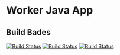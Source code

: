 # Worker Java App
## Build Bades
[![Build Status](http://35.199.169.222:8080/buildStatus/icon?job=instavote%2Fworker-build&subject=build+time+${duration}&color=blue)](http://34.82.89.17:8080/job/instavote/job/worker-build/)
[![Build Status](http://35.199.169.222:8080/buildStatus/icon?job=instavote%2Fworker-test&subject=test+time+${duration}&color=yellow)](http://34.82.89.17:8080/job/instavote/job/worker-test/)
[![Build Status](http://35.199.169.222:8080/buildStatus/icon?job=instavote%2Fworker-package&subject=packaging+time+${duration}&color=green)](http://34.82.89.17:8080/job/instavote/job/worker-package/)
